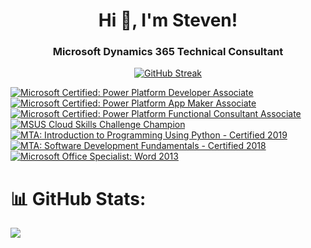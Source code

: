 <h1 align="center">Hi 👋, I'm Steven!</h1>
<h3 align="center">Microsoft Dynamics 365 Technical Consultant</h3>
<p align="center">
<a href="https://git.io/streak-stats"><img src="https://streak-stats.demolab.com?user=StevenRomero98&theme=rising-sun&hide_border=true" alt="GitHub Streak" /></a>
</p>
  
<!--START_SECTION:badges-->
[![Microsoft Certified: Power Platform Developer Associate](https://images.credly.com/size/110x110/images/2723937e-7860-4f43-bd2b-3c143b913c3b/power-platform-developer-600x600.png)](http://www.credly.com/badges/edcf1aa8-0410-41c1-a6d7-0af20f359cce "Microsoft Certified: Power Platform Developer Associate")
[![Microsoft Certified: Power Platform App Maker Associate](https://images.credly.com/size/110x110/images/60030167-ab95-46aa-8391-c069102e5602/power-platform-app-maker-600x600.png)](http://www.credly.com/badges/1e7a9317-1b65-4dd2-8231-0e8cc0840241 "Microsoft Certified: Power Platform App Maker Associate")
[![Microsoft Certified: Power Platform Functional Consultant Associate](https://images.credly.com/size/110x110/images/243ab956-2af5-4abd-8b91-27bc580f17ae/power-platform-functional-consultant-600x600__1_.png)](http://www.credly.com/badges/0430f5c8-7f09-4284-8d1a-221fbe0d3ac7 "Microsoft Certified: Power Platform Functional Consultant Associate")
[![MSUS Cloud Skills Challenge Champion](https://images.credly.com/size/110x110/images/1dc3a4b2-95e0-4a24-9030-1c1bf7274f02/Cloud_Skills_Champion_Badge.png)](http://www.credly.com/badges/3ad21852-6c06-4f51-aa5c-8fb6a9ad4589 "MSUS Cloud Skills Challenge Champion")
[![MTA: Introduction to Programming Using Python - Certified 2019](https://images.credly.com/size/110x110/images/8d1a9575-14eb-494a-9af5-cfc154c2bd59/MTA-Introduction-to-Programming-using-Python-2019.png)](http://www.credly.com/badges/b853d60d-5773-4eaa-a1a7-3f77966a134f "MTA: Introduction to Programming Using Python - Certified 2019")
[![MTA: Software Development Fundamentals - Certified 2018](https://images.credly.com/size/110x110/images/ae9dd68f-eccc-4a5a-8932-787125ac1f8a/MTA-Software-Development-Fundamentals-2018.png)](http://www.credly.com/badges/b153b2d7-42d3-46ea-97a2-2f4ccc7167de "MTA: Software Development Fundamentals - Certified 2018")
[![Microsoft Office Specialist: Word 2013](https://images.credly.com/size/110x110/images/16bc9e00-43a7-421c-a775-a990fbc590ac/MOS_Word.png)](http://www.credly.com/badges/13914680-7100-4d4f-b2ab-d52876de062c "Microsoft Office Specialist: Word 2013")
<!--END_SECTION:badges-->

# 📊 GitHub Stats:
![](https://github-readme-stats.vercel.app/api/top-langs/?username=StevenRomero98&theme=rising-sun&hide_border=true&include_all_commits=true&count_private=true&layout=compact)

